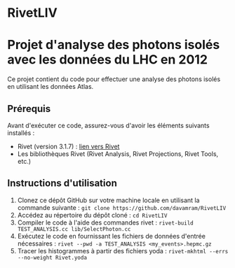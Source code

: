 # RivetLIV
# Projet d'analyse des photons isolés avec les données du LHC en 2012

Ce projet contient du code pour effectuer une analyse des photons isolés en utilisant les données Atlas. 

## Prérequis

Avant d'exécuter ce code, assurez-vous d'avoir les éléments suivants installés :

- Rivet (version 3.1.7) : [lien vers Rivet](https://rivet.hepforge.org/)
- Les bibliothèques Rivet (Rivet Analysis, Rivet Projections, Rivet Tools, etc.)

## Instructions d'utilisation

1. Clonez ce dépôt GitHub sur votre machine locale en utilisant la commande suivante :
``` git clone https://github.com/davamram/RivetLIV ```
2. Accédez au répertoire du dépôt cloné :
``` cd RivetLIV ```
3. Compiler le code à l'aide des commandes rivet :
``` rivet-build TEST_ANALYSIS.cc lib/SelectPhoton.cc ```
4. Exécutez le code en fournissant les fichiers de données d'entrée nécessaires :
``` rivet --pwd -a TEST_ANALYSIS <my_events>.hepmc.gz ```
5. Tracer les histogrammes à partir des fichiers yoda :
``` rivet-mkhtml --errs --no-weight Rivet.yoda ```
